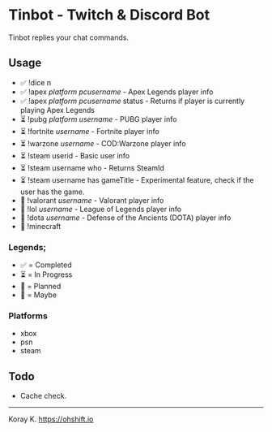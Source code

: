 # Tinbot - Twitch & Discord Bot
Tinbot replies your chat commands.


## Usage

- ✅ !dice n
- ✅ !apex _platform_ _pcusername_ - Apex Legends player info
- ✅ !apex _platform_ _pcusername_ status - Returns if player is currently playing Apex Legends
- ⏳ !pubg _platform_ _username_ - PUBG player info
- ⏳ !fortnite _username_ - Fortnite player info 
- ⏳ !warzone _username_ - COD:Warzone player info
- ⏳ !steam userid - Basic user info
- ⏳ !steam username who - Returns SteamId
- ⏳ !steam username has gameTitle - Experimental feature, check if the user has the game.
- 🧭 !valorant _username_ - Valorant player info
- 🧭 !lol _username_ - League of Legends player info
- 🧭 !dota _username_ - Defense of the Ancients (DOTA) player info
- 🤨 !minecraft

### Legends;
- ✅ = Completed
- ⏳ = In Progress
- 🧭 = Planned
- 🤨 = Maybe

### Platforms
- xbox
- psn
- steam


## Todo
- Cache check.

---

Koray K. https://ohshift.io
